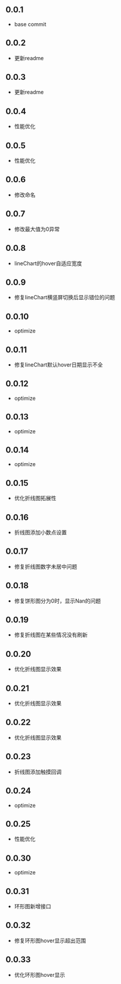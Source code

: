 ## 0.0.1

-  base commit

## 0.0.2

-  更新readme

## 0.0.3

-  更新readme

## 0.0.4

-  性能优化

## 0.0.5

-  性能优化

## 0.0.6

-  修改命名

## 0.0.7

-  修改最大值为0异常

## 0.0.8

-  lineChart的hover自适应宽度

## 0.0.9

-  修复lineChart横竖屏切换后显示错位的问题

## 0.0.10

-  optimize

## 0.0.11

-  修复lineChart默认hover日期显示不全

## 0.0.12

-  optimize

## 0.0.13

-  optimize

## 0.0.14

-  optimize

## 0.0.15

-  优化折线图拓展性

## 0.0.16

-  折线图添加小数点设置

## 0.0.17

-  修复折线图数字未居中问题

## 0.0.18

-  修复饼形图分为0时，显示Nan的问题

## 0.0.19

-  修复折线图在某些情况没有刷新

## 0.0.20

-  优化折线图显示效果

## 0.0.21

-  优化折线图显示效果

## 0.0.22

-  优化折线图显示效果

## 0.0.23

-  折线图添加触摸回调

## 0.0.24

-  optimize

## 0.0.25

-  性能优化

## 0.0.30

-  optimize

## 0.0.31

-  环形图新增接口

## 0.0.32

-  修复环形图hover显示超出范围

## 0.0.33

-  优化环形图hover显示
